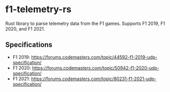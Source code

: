 # f1-telemetry-rs

Rust library to parse telemetry data from the F1 games. Supports F1 2019, F1 2020, and F1 2021.

## Specifications
* F1 2019: https://forums.codemasters.com/topic/44592-f1-2019-udp-specification/
* F1 2020: https://forums.codemasters.com/topic/50942-f1-2020-udp-specification/
* F1 2021: https://forums.codemasters.com/topic/80231-f1-2021-udp-specification/
